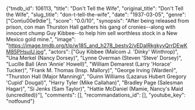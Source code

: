 {"tmdb_id": 106113, "title": "Don't Tell the Wife", "original_title": "Don't Tell the Wife", "slug_title": "don-t-tell-the-wife", "date": "1937-03-05", "genre": ["Com\u00e9die"], "score": "0.0/10", "synopsis": "After being released from prison, con man Thurston Hall gathers his gang of cronies--along with innocent chump Guy Kibbee--to help him sell worthless stock in a New Mexico gold mine.", "image": "https://image.tmdb.org/t/p/w185_and_h278_bestv2/vEDalRkgkyvQrrDEwKM85PHsuiU.jpg", "actors": ["Guy Kibbee (Malcom J. 'Dinky' Winthrop)", "Una Merkel (Nancy Dorsey)", "Lynne Overman (Steven 'Steve' Dorsey)", "Lucille Ball (Ann 'Annie' Howell)", "William Demarest (Larry 'Horace' Tucker)", "Frank M. Thomas (Insp. Mallory)", "George Irving (Warden)", "Thurston Hall (Major Manning)", "Guinn Williams (Lazarus Hubert Gregory 'Cupid' Dougal)", "Harry Tyler (Mike Callahan)", "Bradley Page (Salesman Hagar)", "Si Jenks (Sam Taylor)", "Hattie McDaniel (Mamie, Nancy's Maid (uncredited))"], "comments": [], "recommandations_id": [], "youtube_key": "notfound"}